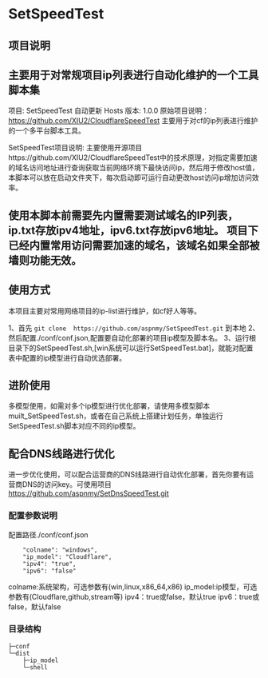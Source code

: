 # SetSpeedTest

## 项目说明
主要用于对常规项目ip列表进行自动化维护的一个工具脚本集
--------------------------------------------------------------
项目: SetSpeedTest 自动更新 Hosts
版本: 1.0.0
原始项目说明：https://github.com/XIU2/CloudflareSpeedTest 主要用于对cf的ip列表进行维护的一个多平台脚本工具。

SetSpeedTest项目说明: 主要使用开源项目https://github.com/XIU2/CloudflareSpeedTest中的技术原理，对指定需要加速的域名访问地址进行查询获取当前网络环境下最快访问ip，然后用于修改host值，本脚本可以放在启动文件夹下，每次启动即可运行自动更改host访问ip增加访问效率。


使用本脚本前需要先内置需要测试域名的IP列表，ip.txt存放ipv4地址，ipv6.txt存放ipv6地址。
项目下已经内置常用访问需要加速的域名，该域名如果全部被墙则功能无效。
--------------------------------------------------------------

## 使用方式

本项目主要对常用网络项目的ip-list进行维护，如cf好人等等。

1、首先 `git clone  https://github.com/aspnmy/SetSpeedTest.git` 到本地
2、然后配置./conf/conf.json,配置要自动化部署的项目ip模型及脚本名。
3、运行根目录下的SetSpeedTest.sh,[win系统可以运行SetSpeedTest.bat]，就能对配置表中配置的ip模型进行自动优选部署。

## 进阶使用

多模型使用，如需对多个ip模型进行优化部署，请使用多模型脚本muilt_SetSpeedTest.sh，或者在自己系统上搭建计划任务，单独运行SetSpeedTest.sh脚本对应不同的ip模型。

## 配合DNS线路进行优化

进一步优化使用，可以配合运营商的DNS线路进行自动优化部署，首先你要有运营商DNS的访问key。可使用项目
https://github.com/aspnmy/SetDnsSpeedTest.git

### 配置参数说明
配置路径./conf/conf.json
```
    "colname": "windows",
    "ip_model": "Cloudflare",
    "ipv4": "true",
    "ipv6": "false"
```
colname:系统架构，可选参数有(win,linux,x86_64,x86)
ip_model:ip模型，可选参数有(Cloudflare,github,stream等)
ipv4：true或false，默认true
ipv6：true或false，默认false

### 目录结构
```
├─conf
└─dist
    ├─ip_model
    └─shell
```